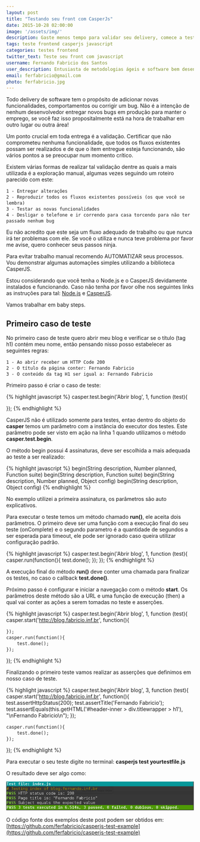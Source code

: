 ```yaml
---
layout: post
title: "Testando seu front com CasperJs"
date: 2015-10-28 02:00:00
image: '/assets/img/'
description: Gaste menos tempo para validar seu delivery, comece a testar seu front
tags: teste frontend casperjs javascript
categories: testes frontend
twitter_text: Teste seu front com javascript
username: Fernando Fabricio dos Santos
user_description: Entusiasta de metodologias ágeis e software bem desenvolvido!
email: ferfabricio@gmail.com
photo: ferfabricio.jpg
---
```


Todo delivery de software tem o propósito de adicionar novas funcionalidades, comportamentos ou corrigir um bug. Não é a intenção de nenhum desenvolvedor entregar novos bugs em produção para manter o emprego, se você faz isso propositalmente está na hora de trabalhar em outro lugar ou outra área!

Um ponto crucial em toda entrega é a validação. Certificar que não comprometeu nenhuma funcionalidade, que todos os fluxos existentes possam ser realizados e de que o item entregue esteja funcionando, são vários pontos a se preocupar num momento crítico.

Existem várias formas de realizar tal validação dentre as quais a mais utilizada é a exploração manual, algumas vezes seguindo um roteiro parecido com este:

    1 - Entregar alterações
    2 - Reproduzir todos os fluxos existentes possíveis (os que você se lembra)
    3 - Testar as novas funcionalidades
    4 - Desligar o telefone e ir correndo para casa torcendo para não ter passado nenhum bug

Eu não acredito que este seja um fluxo adequado de trabalho ou que nunca irá ter problemas com ele. Se você o utiliza e nunca teve problema por favor me avise, quero conhecer seus passos ninja.

Para evitar trabalho manual recomendo AUTOMATIZAR seus processos. Vou demonstrar algumas automações simples utilizando a biblioteca CasperJS.

Estou considerando que você tenha o Node.js e o CasperJS devidamente instalados e funcionando. Caso não tenha por favor olhe nos seguintes links as instruções para tal: [Node.js](https://nodejs.org/download/) e [CasperJS](http://docs.casperjs.org/en/latest/installation.html).

Vamos trabalhar em baby steps.

## Primeiro caso de teste

No primeiro caso de teste quero abrir meu blog e verificar se o título (tag h1) contém meu nome, então pensando nisso posso estabelecer as seguintes regras:

    1 - Ao abrir receber um HTTP Code 200
    2 - O título da página conter: Fernando Fabricio
    3 - O conteúdo da tag H1 ser igual a: Fernando Fabricio

Primeiro passo é criar o caso de teste:

{% highlight javascript %}
casper.test.begin('Abrir blog', 1, function (test){

});
{% endhighlight %}

CasperJS não é utilizado somente para testes, entao dentro do objeto do **casper** temos um parâmetro com a instância do executor dos testes.
Este parâmetro pode ser visto em ação na linha 1 quando utilizamos o método **casper.test.begin**.

O método begin possui 4 assinaturas, deve ser escolhida a mais adequada ao teste a ser realizado:

{% highlight javascript %}
begin(String description, Number planned, Function suite)
begin(String description, Function suite)
begin(String description, Number planned, Object config)
begin(String description, Object config)
{% endhighlight %}

No exemplo utilizei a primeira assinatura, os parâmetros são auto explicativos.

Para executar o teste temos um método chamado **run()**, ele aceita dois parâmetros. O primeiro deve ser uma função com a execução final do seu teste (onComplete) e o segundo parametro é a quantidade de segundos a ser esperada para timeout, ele pode ser ignorado caso queira utilizar configuração padrão.

{% highlight javascript %}
casper.test.begin('Abrir blog', 1, function (test){
    casper.run(function(){
        test.done();
    });
});
{% endhighlight %}

A execução final do método **run()** deve conter uma chamada para finalizar os testes, no caso o callback **test.done()**.

Próximo passo é configurar e iniciar a navegação com o método **start**. Os parâmetros deste método são a URL e uma função de execução (then) a qual vai conter as ações a serem tomadas no teste e asserções.

{% highlight javascript %}
casper.test.begin('Abrir blog', 1, function (test){
    casper.start('http://blog.fabricio.inf.br', function(){

    });
    casper.run(function(){
        test.done();
    });
});
{% endhighlight %}

Finalizando o primeiro teste vamos realizar as asserções que definimos em nosso caso de teste.

{% highlight javascript %}
casper.test.begin('Abrir blog', 3, function (test){
    casper.start('http://blog.fabricio.inf.br', function(){
        test.assertHttpStatus(200);
        test.assertTitle('Fernando Fabricio');
        test.assertEquals(this.getHTML('#header-inner > div.titlewrapper > h1'), "\nFernando Fabricio\n");
    });

    casper.run(function(){
        test.done();
    });
});
{% endhighlight %}

Para executar o seu teste digite no terminal: **casperjs test yourtestfile.js**

O resultado deve ser algo como:

![Result](/assets/img/posts/testando-frontend/test_result.png)

O código fonte dos exemplos deste post podem ser obtidos em: [https://github.com/ferfabricio/casperjs-test-example](https://github.com/ferfabricio/casperjs-test-example)
